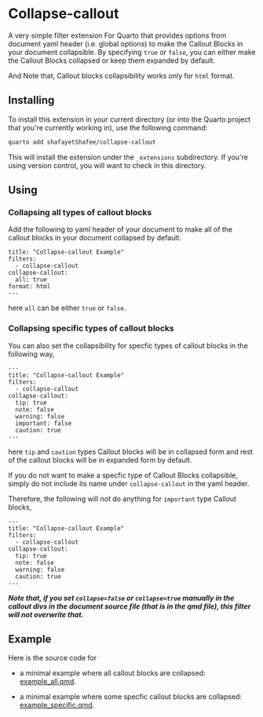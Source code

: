 # Collapse-callout

A very simple filter extension For Quarto that provides options from document yaml header (i.e. global options) to make the Callout Blocks in your document collapsible. By specifying `true` or `false`, you can either make the Callout Blocks collapsed or keep them expanded by default.

And Note that, Callout blocks collapsibility works only for `html` format.

## Installing

To install this extension in your current directory (or into the Quarto project that you're currently working in), use the following command:

``` bash
quarto add shafayetShafee/collapse-callout
```

This will install the extension under the `_extensions` subdirectory. If you're using version control, you will want to check in this directory.

## Using

### Collapsing all types of callout blocks

Add the following to yaml header of your document to make all of the callout blocks in your document collapsed by default.

```
title: "Collapse-callout Example"
filters:
  - collapse-callout
collapse-callout:
  all: true
format: html
---
```

here `all` can be either `true` or `false`.

### Collapsing specific types of callout blocks

You can also set the collapsibility for specfic types of callout blocks in the following way,

```
---
title: "Collapse-callout Example"
filters:
  - collapse-callout
collapse-callout:
  tip: true
  note: false
  warning: false
  important: false
  caution: true
---
```

here `tip` and `caution` types Callout blocks will be in collapsed form and rest of the callout blocks will be in expanded form by default. 

If you do not want to make a specfic type of Callout Blocks collapsible, simply do not include its name under `collapse-callout` in the yaml header. 

Therefore, the following will not do anything for `important` type Callout blocks,

```
---
title: "Collapse-callout Example"
filters:
  - collapse-callout
collapse-callout:
  tip: true
  note: false
  warning: false
  caution: true
---
```

***Note that, if you set `collapse=false` or `collapse=true` manually in the callout divs in the document source file (that is in the qmd file), this filter will not overwrite that.***

## Example

Here is the source code for 

- a minimal example where all callout blocks are collapsed: [example_all.qmd](example_all.qmd).

- a minimal example where some specfic callout blocks are collapsed: [example_specific.qmd](example_specific.qmd).
